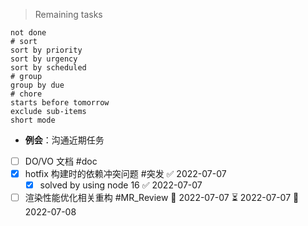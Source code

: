 > Remaining tasks 
```tasks
not done
# sort
sort by priority
sort by urgency
sort by scheduled 
# group
group by due
# chore
starts before tomorrow
exclude sub-items
short mode
```
- **例会**：沟通近期任务
- [ ] DO/VO 文档 #doc
- [x] hotfix 构建时的依赖冲突问题 #突发 ✅ 2022-07-07
	- [x] solved by using node 16 ✅ 2022-07-07
- [ ] 渲染性能优化相关重构 #MR_Review 🛫 2022-07-07 ⏳ 2022-07-07 📅 2022-07-08
